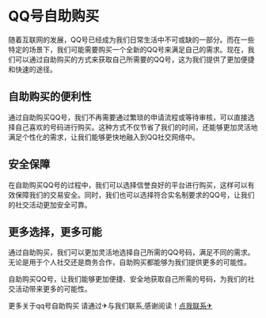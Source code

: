 # QQ号自助购买

随着互联网的发展，QQ号已经成为我们日常生活中不可或缺的一部分。而在一些特定的场景下，我们可能需要购买一个全新的QQ号来满足自己的需求。现在，我们可以通过自助购买的方式来获取自己所需要的QQ号，这为我们提供了更加便捷和快速的途径。

## 自助购买的便利性

通过自助购买QQ号，我们不再需要通过繁琐的申请流程或等待审核，可以直接选择自己喜欢的号码进行购买。这种方式不仅节省了我们的时间，还能够更加灵活地满足个性化的需求，让我们能够更快地融入到QQ社交网络中。

## 安全保障

在自助购买QQ号的过程中，我们可以选择信誉良好的平台进行购买，这样可以有效保障我们的交易安全。同时，我们也可以选择符合实名制要求的QQ号，让我们的社交活动更加安全可靠。

## 更多选择，更多可能

通过自助购买，我们可以更加灵活地选择自己所需的QQ号码，满足不同的需求。无论是用于个人社交还是商务合作，自助购买都能够为我们提供更多的可能性。

自助购买QQ号，让我们能够更加便捷、安全地获取自己所需的号码，为我们的社交活动带来更多的可能性。

更多关于qq号自助购买 请通过✈与我们联系,感谢阅读！[点我联系✈](https://auth.G208.com)